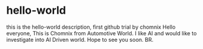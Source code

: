 # hello-world
this is the hello-world description, first github trial by chomnix
Hello everyone,
This is Chomnix from Automotive World. I like AI and would like to investigate into AI Driven world.
Hope to see you soon.
BR.
